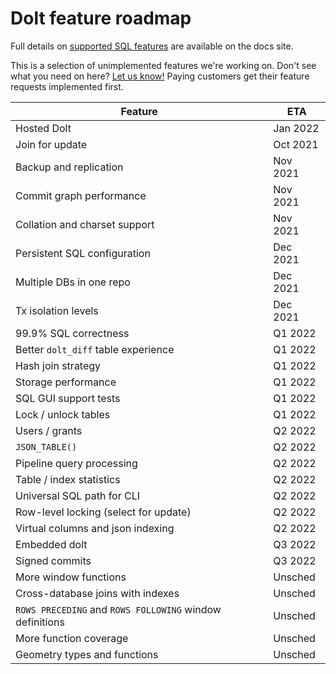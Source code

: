 # Dolt feature roadmap

Full details on [supported SQL
features](https://docs.dolthub.com/reference/sql/support) are
available on the docs site.

This is a selection of unimplemented features we're working on. Don't see what you need on here? [Let us
know!](https://github.com/dolthub/dolt/issues) Paying customers get
their feature requests implemented first.

| Feature                                                  | ETA      |
| -------------------------------------------------------- | -------- |
| Hosted Dolt                                              | Jan 2022 |
| Join for update                                          | Oct 2021 |
| Backup and replication                                   | Nov 2021 |
| Commit graph performance                                 | Nov 2021 |
| Collation and charset support                            | Nov 2021 |
| Persistent SQL configuration                             | Dec 2021 |
| Multiple DBs in one repo                                 | Dec 2021 |
| Tx isolation levels                                      | Dec 2021 |
| 99.9% SQL correctness                                    | Q1 2022  |
| Better `dolt_diff` table experience                      | Q1 2022  |
| Hash join strategy                                       | Q1 2022  |
| Storage performance                                      | Q1 2022  |
| SQL GUI support tests                                    | Q1 2022  |
| Lock / unlock tables                                     | Q1 2022  |
| Users / grants                                           | Q2 2022  |
| `JSON_TABLE()`                                           | Q2 2022  |
| Pipeline query processing                                | Q2 2022  |
| Table / index statistics                                 | Q2 2022  |
| Universal SQL path for CLI                               | Q2 2022  |
| Row-level locking (select for update)                    | Q2 2022  |
| Virtual columns and json indexing                        | Q2 2022  |
| Embedded dolt                                            | Q3 2022  |
| Signed commits                                           | Q3 2022  |
| More window functions                                    | Unsched  |
| Cross-database joins with indexes                        | Unsched  |
| `ROWS PRECEDING` and `ROWS FOLLOWING` window definitions | Unsched  |
| More function coverage                                   | Unsched  |
| Geometry types and functions                             | Unsched  |
